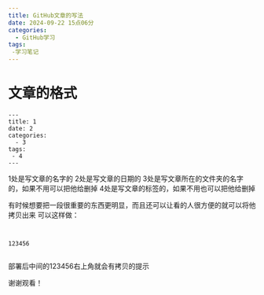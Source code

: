 ```yaml
---
title: GitHub文章的写法
date: 2024-09-22 15点06分
categories:
  - GitHub学习
tags:
 -学习笔记
---
```



# 文章的格式
```
---
title: 1
date: 2
categories:
  - 3
tags:
 - 4
---
```
1处是写文章的名字的
2处是写文章的日期的
3处是写文章所在的文件夹的名字的，如果不用可以把他给删掉
4处是写文章的标签的，如果不用也可以把他给删掉

有时候想要把一段很重要的东西更明显，而且还可以让看的人很方便的就可以将他拷贝出来
可以这样做：
```
```
```

123456

```
```
```
部署后中间的123456右上角就会有拷贝的提示



谢谢观看！
